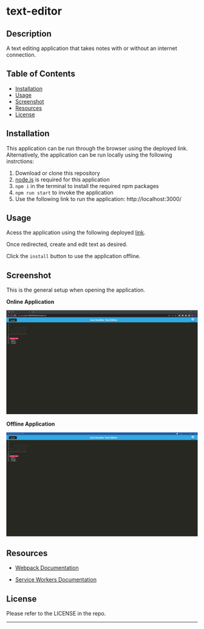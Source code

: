 # text-editor

## Description

A text editing application that takes notes with or without an internet connection.


## Table of Contents

- [Installation](#installation)
- [Usage](#usage)
- [Screenshot](#screenshot)
- [Resources](#resources)
- [License](#license)


## Installation

This application can be run through the browser using the deployed link. Alternatively, the application can be run locally using the following instrctions:

1. Download or clone this repository
2. [node.js](https://nodejs.org/en) is required for this application
3. `npm i` in the terminal to install the required npm packages
3. `npm run start` to invoke the application
4. Use the following link to run the application: http://localhost:3000/


## Usage

Acess the application using the following deployed [link](https://p-w-a-jate-5cf98d9385d0.herokuapp.com/).

Once redirected, create and edit text as desired.

Click the `install` button to use the application offline.


## Screenshot

This is the general setup when opening the application.

**Online Application**

![screenshot of application online](./assets/images/screenshot1.png)

**Offline Application**

![screenshot of application offline](./assets/images/screenshot2.png)


## Resources

- [Webpack Documentation](https://webpack.js.org/guides/)

- [Service Workers Documentation](https://developer.mozilla.org/en-US/docs/Web/API/Service_Worker_API/Using_Service_Workers)


## License

Please refer to the LICENSE in the repo.

---

